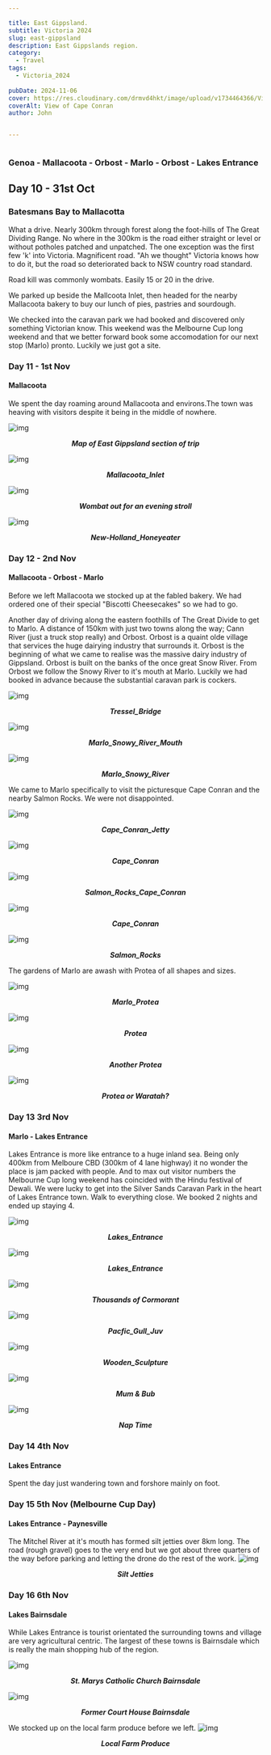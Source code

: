 ```yaml
---

title: East Gippsland.
subtitle: Victoria 2024
slug: east-gippsland
description: East Gippslands region. 
category:
  - Travel
tags:
  - Victoria_2024
  
pubDate: 2024-11-06
cover: https://res.cloudinary.com/drmvd4hkt/image/upload/v1734464366/Victoria%202024/East_Gippsland/Mallacoota_Cape_Conran_DSC7427-Edit-Edit_ustyvz.jpg
coverAlt: View of Cape Conran
author: John


---
```



<Image />

### Genoa - Mallacoota - Orbost - Marlo - Orbost - Lakes Entrance
## Day 10 - 31st Oct

### Batesmans Bay to Mallacotta

What a drive. Nearly 300km through forest along the foot-hills of The Great Dividing Range. No where in the 300km is the road either straight or level or without potholes patched and unpatched. The one exception was the first few 'k' into Victoria. Magnificent road. "Ah we thought" Victoria knows how to do it, but the road so deteriorated back to NSW country road standard.

Road kill was commonly wombats. Easily 15 or 20 in the drive.

We parked up beside the Mallcoota Inlet, then headed for the nearby Mallacoota bakery to buy our lunch of pies, pastries and sourdough.

We checked into the caravan park we had booked and discovered only something Victorian know. This weekend was the Melbourne Cup long weekend and that we better forward book some accomodation for our next stop (Marlo) pronto. Luckily we just got a site. 

### Day 11 - 1st Nov
#### Mallacoota
 We spent the day roaming around Mallacoota and environs.The town was heaving with visitors despite  it being in the middle of nowhere. 


![img](https://res.cloudinary.com/drmvd4hkt/image/upload/v1734579505/Victoria%202024/East_Gippsland/Map_East_Gippsland_q1u86s.jpg?ixlib=rb-1.2.1&ixid=eyJhcHBfaWQiOjEyMDd9&h=1102&auto=format&fit=crop&w=1000&q=80)
 ***<p style="text-align:center;">Map of East Gippsland section of trip***

 ![img](https://res.cloudinary.com/drmvd4hkt/image/upload/v1734464368/Victoria%202024/East_Gippsland/Mallacoota_Inlet__DSC7303_ytcuwk.jpg?ixlib=rb-1.2.1&ixid=eyJhcHBfaWQiOjEyMDd9&h=1102&auto=format&fit=crop&w=1000&q=80)
 ***<p style="text-align:center;">Mallacoota_Inlet***

 ![img](https://res.cloudinary.com/drmvd4hkt/image/upload/v1734464355/Victoria%202024/East_Gippsland/Cape_Conran_Wombat_IMG_6046_xtjvs6.jpg?ixlib=rb-1.2.1&ixid=eyJhcHBfaWQiOjEyMDd9&h=1102&auto=format&fit=crop&w=1000&q=80)
 ***<p style="text-align:center;">Wombat out for an evening stroll***

 ![img](https://res.cloudinary.com/drmvd4hkt/image/upload/v1734464367/Victoria%202024/East_Gippsland/Mallacoota_New-Holland_Honeyeater_DSC7277-Edit_tnvqif.jpg?ixlib=rb-1.2.1&ixid=eyJhcHBfaWQiOjEyMDd9&h=1102&auto=format&fit=crop&w=1000&q=80)
 ***<p style="text-align:center;">New-Holland_Honeyeater***

### Day 12 - 2nd Nov
#### Mallacoota - Orbost - Marlo

Before we left Mallacoota we stocked up at the fabled bakery. We had ordered one of their special "Biscotti Cheesecakes" so we had to go. 

Another day of driving along the eastern foothills of The Great Divide to get to Marlo.  A distance of 150km with just two towns along the way; Cann River (just a truck stop really) and Orbost. Orbost is a quaint olde village that services the huge dairying industry that surrounds it. Orbost is the beginning of what we came to realise was the massive dairy industry of Gippsland. Orbost is built on the banks of the once great Snow River. From Orbost we follow the Snowy River to it's mouth at Marlo. Luckily we had booked in advance because the substantial caravan park is cockers.


![img](https://res.cloudinary.com/drmvd4hkt/image/upload/v1734464364/Victoria%202024/East_Gippsland/Orbost_Tressel_Bridge_DSC7517_llmatl.jpg?ixlib=rb-1.2.1&ixid=eyJhcHBfaWQiOjEyMDd9&h=1102&auto=format&fit=crop&w=1000&q=80)
 ***<p style="text-align:center;">Tressel_Bridge***

 ![img](https://res.cloudinary.com/drmvd4hkt/image/upload/v1734464360/Victoria%202024/East_Gippsland/Marlo_Snowy_River_Mouth_DJI_0663_rma5tg.jpg?ixlib=rb-1.2.1&ixid=eyJhcHBfaWQiOjEyMDd9&h=1102&auto=format&fit=crop&w=1000&q=80)
 ***<p style="text-align:center;">Marlo_Snowy_River_Mouth***

 ![img](https://res.cloudinary.com/drmvd4hkt/image/upload/v1734464360/Victoria%202024/East_Gippsland/Marlo_Snowy_River_Mouth_DJI_0665_dzmcze.jpg?ixlib=rb-1.2.1&ixid=eyJhcHBfaWQiOjEyMDd9&h=1102&auto=format&fit=crop&w=1000&q=80)
 ***<p style="text-align:center;">Marlo_Snowy_River***



We came to Marlo specifically to visit the picturesque Cape Conran and the nearby Salmon Rocks. We were not disappointed.

 ![img](https://res.cloudinary.com/drmvd4hkt/image/upload/v1734464366/Victoria%202024/East_Gippsland/Mallacoota_Cape_Conran_Jetty_DSC7459_mnes4u.jpg?ixlib=rb-1.2.1&ixid=eyJhcHBfaWQiOjEyMDd9&h=1102&auto=format&fit=crop&w=1000&q=80)
 ***<p style="text-align:center;">Cape_Conran_Jetty***


![img](https://res.cloudinary.com/drmvd4hkt/image/upload/v1734464366/Victoria%202024/East_Gippsland/Mallacoota_Cape_Conran_DSC7413_wikqtg.jpg?ixlib=rb-1.2.1&ixid=eyJhcHBfaWQiOjEyMDd9&h=1102&auto=format&fit=crop&w=1000&q=80)
 ***<p style="text-align:center;">Cape_Conran***

 ![img](https://res.cloudinary.com/drmvd4hkt/image/upload/v1734464355/Victoria%202024/East_Gippsland/Salmon_Rocks_Cape_Conran__1_P1411664_hkwyjt.jpg?ixlib=rb-1.2.1&ixid=eyJhcHBfaWQiOjEyMDd9&h=1102&auto=format&fit=crop&w=1000&q=80)
 ***<p style="text-align:center;">Salmon_Rocks_Cape_Conran***

 ![img](https://res.cloudinary.com/drmvd4hkt/image/upload/v1734464366/Victoria%202024/East_Gippsland/Mallacoota_Cape_Conran_DSC7427-Edit-Edit_ustyvz.jpg?ixlib=rb-1.2.1&ixid=eyJhcHBfaWQiOjEyMDd9&h=1102&auto=format&fit=crop&w=1000&q=80)
 ***<p style="text-align:center;">Cape_Conran***


![img](https://res.cloudinary.com/drmvd4hkt/image/upload/v1734464354/Victoria%202024/East_Gippsland/Salmon_Rocks_Cape_Conran_P1411633-Pano_ezyn55.jpg?ixlib=rb-1.2.1&ixid=eyJhcHBfaWQiOjEyMDd9&h=1102&auto=format&fit=crop&w=1000&q=80)
 ***<p style="text-align:center;">Salmon_Rocks***

 The gardens of Marlo are awash with Protea of all shapes and sizes.


![img](https://res.cloudinary.com/drmvd4hkt/image/upload/v1734464365/Victoria%202024/East_Gippsland/Marlo_Protea_DSC7473_wxyg7n.jpg?ixlib=rb-1.2.1&ixid=eyJhcHBfaWQiOjEyMDd9&h=1102&auto=format&fit=crop&w=1000&q=80)
 ***<p style="text-align:center;">Marlo_Protea***

 ![img](https://res.cloudinary.com/drmvd4hkt/image/upload/v1734464364/Victoria%202024/East_Gippsland/Marlo_Protea_DSC7472_vsomcn.jpg?ixlib=rb-1.2.1&ixid=eyJhcHBfaWQiOjEyMDd9&h=1102&auto=format&fit=crop&w=1000&q=80)
 ***<p style="text-align:center;">Protea***

 ![img](https://res.cloudinary.com/drmvd4hkt/image/upload/v1734464364/Victoria%202024/East_Gippsland/Marlo_Protea_DSC7488_ds6v7l.jpg?ixlib=rb-1.2.1&ixid=eyJhcHBfaWQiOjEyMDd9&h=1102&auto=format&fit=crop&w=1000&q=80)
 ***<p style="text-align:center;">Another Protea***


![img](https://res.cloudinary.com/drmvd4hkt/image/upload/v1734464363/Victoria%202024/East_Gippsland/Marlo_Protea_DSC7497_o7zg80.jpg?ixlib=rb-1.2.1&ixid=eyJhcHBfaWQiOjEyMDd9&h=1102&auto=format&fit=crop&w=1000&q=80)
 ***<p style="text-align:center;">Protea or Waratah?***

 ### Day 13 3rd Nov
#### Marlo - Lakes Entrance

Lakes Entrance is more like entrance to a huge inland sea. Being only 400km from Melboure CBD (300km of 4 lane highway) it no wonder the place is jam packed with people. And to max out visitor numbers the Melbourne Cup long weekend has coincided with the Hindu festival of Dewali. 
We were lucky to get into the Silver Sands Caravan Park in the heart of Lakes Entrance town. Walk to everything close. We booked 2 nights and ended up staying 4. 

 ![img](https://res.cloudinary.com/drmvd4hkt/image/upload/v1734464358/Victoria%202024/East_Gippsland/Lakes_Entrance_DJI_0687-Pano_r9g2ka.jpg?ixlib=rb-1.2.1&ixid=eyJhcHBfaWQiOjEyMDd9&h=1102&auto=format&fit=crop&w=1000&q=80)
 ***<p style="text-align:center;">Lakes_Entrance***

 ![img](https://res.cloudinary.com/drmvd4hkt/image/upload/v1734464362/Victoria%202024/East_Gippsland/Lakes_Entrance_DSC7530_mdlj2f.jpg?ixlib=rb-1.2.1&ixid=eyJhcHBfaWQiOjEyMDd9&h=1102&auto=format&fit=crop&w=1000&q=80)
 ***<p style="text-align:center;">Lakes_Entrance***


![img](https://res.cloudinary.com/drmvd4hkt/image/upload/v1734464360/Victoria%202024/East_Gippsland/Lakes_Entrance_DSC7586-Edit_hdq4ur.jpg?ixlib=rb-1.2.1&ixid=eyJhcHBfaWQiOjEyMDd9&h=1102&auto=format&fit=crop&w=1000&q=80)
 ***<p style="text-align:center;">Thousands of Cormorant***

 ![img](https://res.cloudinary.com/drmvd4hkt/image/upload/v1734464357/Victoria%202024/East_Gippsland/Pacfic_Gull_Juv_Lakes_Entrance_P1411758-Edit_wczpvv.jpg?ixlib=rb-1.2.1&ixid=eyJhcHBfaWQiOjEyMDd9&h=1102&auto=format&fit=crop&w=1000&q=80)
 ***<p style="text-align:center;">Pacfic_Gull_Juv***

 ![img](https://res.cloudinary.com/drmvd4hkt/image/upload/v1734464353/Victoria%202024/East_Gippsland/Wooden_Sculpture_Lakes_Entrance_P1411760_icngfa.jpg?ixlib=rb-1.2.1&ixid=eyJhcHBfaWQiOjEyMDd9&h=1102&auto=format&fit=crop&w=1000&q=80)
 ***<p style="text-align:center;">Wooden_Sculpture***


![img](https://res.cloudinary.com/drmvd4hkt/image/upload/v1734464361/Victoria%202024/East_Gippsland/Lakes_Entrance_DSC7571-Edit_mvuemz.jpg?ixlib=rb-1.2.1&ixid=eyJhcHBfaWQiOjEyMDd9&h=1102&auto=format&fit=crop&w=1000&q=80)
 ***<p style="text-align:center;">Mum & Bub***

 ![img](https://res.cloudinary.com/drmvd4hkt/image/upload/v1734464362/Victoria%202024/East_Gippsland/Lakes_Entrance_DSC7550-Edit_c2t9xe.jpg?ixlib=rb-1.2.1&ixid=eyJhcHBfaWQiOjEyMDd9&h=1102&auto=format&fit=crop&w=1000&q=80)
 ***<p style="text-align:center;">Nap Time***

 ### Day 14 4th Nov
#### Lakes Entrance

Spent the day just wandering town and forshore mainly on foot.

### Day 15 5th Nov (Melbourne Cup Day)
#### Lakes Entrance - Paynesville

The Mitchel River at it's mouth has formed silt jetties over 8km long. The road (rough gravel) goes to the very end but we got about three quarters of the way before parking and letting the drone do the rest of the work.
 ![img](https://res.cloudinary.com/drmvd4hkt/image/upload/v1734464358/Victoria%202024/East_Gippsland/Paynesville_Silt_Jetties_DJI_0698_o0o1qv.jpg?ixlib=rb-1.2.1&ixid=eyJhcHBfaWQiOjEyMDd9&h=1102&auto=format&fit=crop&w=1000&q=80)
 ***<p style="text-align:center;">Silt Jetties***

### Day 16 6th Nov 
#### Lakes Bairnsdale

While Lakes Entrance is tourist orientated the surrounding towns and village are very agricultural centric. The largest of these towns is Bairnsdale which is really the main shopping hub of the region. 

![img](https://res.cloudinary.com/drmvd4hkt/image/upload/v1734464356/Victoria%202024/East_Gippsland/St_Marys_Bairnsdale_P1411793_ffhhin.jpg?ixlib=rb-1.2.1&ixid=eyJhcHBfaWQiOjEyMDd9&h=1102&auto=format&fit=crop&w=1000&q=80)
 ***<p style="text-align:center;">St. Marys Catholic Church Bairnsdale***

 ![img](https://res.cloudinary.com/drmvd4hkt/image/upload/v1734464359/Victoria%202024/East_Gippsland/Court_house_Bairnsdale_P1411797_mahzrn.jpg?ixlib=rb-1.2.1&ixid=eyJhcHBfaWQiOjEyMDd9&h=1102&auto=format&fit=crop&w=1000&q=80)
 ***<p style="text-align:center;">Former Court House Bairnsdale***


We stocked up on the local farm produce before we left.
 ![img](https://res.cloudinary.com/drmvd4hkt/image/upload/v1734464358/Victoria%202024/East_Gippsland/Farm_Produce_Lakes_Entrance_P1411791_mpvhih.jpg?ixlib=rb-1.2.1&ixid=eyJhcHBfaWQiOjEyMDd9&h=1102&auto=format&fit=crop&w=1000&q=80)
 ***<p style="text-align:center;">Local Farm Produce***


<!-- ![img](https://input?ixlib=rb-1.2.1&ixid=eyJhcHBfaWQiOjEyMDd9&h=1102&auto=format&fit=crop&w=1000&q=80)
 ***<p style="text-align:center;">Replace*** -->

 <!-- ![img](https://input?ixlib=rb-1.2.1&ixid=eyJhcHBfaWQiOjEyMDd9&h=1102&auto=format&fit=crop&w=1000&q=80)
 ***<p style="text-align:center;">Replace*** -->

 <!-- ![img](https://input?ixlib=rb-1.2.1&ixid=eyJhcHBfaWQiOjEyMDd9&h=1102&auto=format&fit=crop&w=1000&q=80)
 ***<p style="text-align:center;">Replace*** -->


<!-- ![img](https://input?ixlib=rb-1.2.1&ixid=eyJhcHBfaWQiOjEyMDd9&h=1102&auto=format&fit=crop&w=1000&q=80)
 ***<p style="text-align:center;">Replace*** -->

 <!-- ![img](https://input?ixlib=rb-1.2.1&ixid=eyJhcHBfaWQiOjEyMDd9&h=1102&auto=format&fit=crop&w=1000&q=80)
 ***<p style="text-align:center;">Replace*** -->

 <!-- ![img](https://input?ixlib=rb-1.2.1&ixid=eyJhcHBfaWQiOjEyMDd9&h=1102&auto=format&fit=crop&w=1000&q=80)
 ***<p style="text-align:center;">Replace*** -->


<!-- ![img](https://input?ixlib=rb-1.2.1&ixid=eyJhcHBfaWQiOjEyMDd9&h=1102&auto=format&fit=crop&w=1000&q=80)
 ***<p style="text-align:center;">Replace*** -->

 <!-- ![img](https://input?ixlib=rb-1.2.1&ixid=eyJhcHBfaWQiOjEyMDd9&h=1102&auto=format&fit=crop&w=1000&q=80)
 ***<p style="text-align:center;">Replace*** -->

 <!-- ![img](https://input?ixlib=rb-1.2.1&ixid=eyJhcHBfaWQiOjEyMDd9&h=1102&auto=format&fit=crop&w=1000&q=80)
 ***<p style="text-align:center;">Replace*** -->


<!-- ![img](https://input?ixlib=rb-1.2.1&ixid=eyJhcHBfaWQiOjEyMDd9&h=1102&auto=format&fit=crop&w=1000&q=80)
 ***<p style="text-align:center;">Replace*** -->

 <!-- ![img](https://input?ixlib=rb-1.2.1&ixid=eyJhcHBfaWQiOjEyMDd9&h=1102&auto=format&fit=crop&w=1000&q=80)
 ***<p style="text-align:center;">Replace*** -->

 <!-- ![img](https://input?ixlib=rb-1.2.1&ixid=eyJhcHBfaWQiOjEyMDd9&h=1102&auto=format&fit=crop&w=1000&q=80)
 ***<p style="text-align:center;">Replace*** -->


<!-- ![img](https://input?ixlib=rb-1.2.1&ixid=eyJhcHBfaWQiOjEyMDd9&h=1102&auto=format&fit=crop&w=1000&q=80)
 ***<p style="text-align:center;">Replace*** -->

 <!-- ![img](https://input?ixlib=rb-1.2.1&ixid=eyJhcHBfaWQiOjEyMDd9&h=1102&auto=format&fit=crop&w=1000&q=80)
 ***<p style="text-align:center;">Replace*** -->

 <!-- ![img](https://input?ixlib=rb-1.2.1&ixid=eyJhcHBfaWQiOjEyMDd9&h=1102&auto=format&fit=crop&w=1000&q=80)
 ***<p style="text-align:center;">Replace*** -->


<!-- ![img](https://input?ixlib=rb-1.2.1&ixid=eyJhcHBfaWQiOjEyMDd9&h=1102&auto=format&fit=crop&w=1000&q=80)
 ***<p style="text-align:center;">Replace*** -->

 <!-- ![img](https://input?ixlib=rb-1.2.1&ixid=eyJhcHBfaWQiOjEyMDd9&h=1102&auto=format&fit=crop&w=1000&q=80)
 ***<p style="text-align:center;">Replace*** -->

 <!-- ![img](https://input?ixlib=rb-1.2.1&ixid=eyJhcHBfaWQiOjEyMDd9&h=1102&auto=format&fit=crop&w=1000&q=80)
 ***<p style="text-align:center;">Replace*** -->


<!-- ![img](https://input?ixlib=rb-1.2.1&ixid=eyJhcHBfaWQiOjEyMDd9&h=1102&auto=format&fit=crop&w=1000&q=80)
 ***<p style="text-align:center;">Replace*** -->

 <!-- ![img](https://input?ixlib=rb-1.2.1&ixid=eyJhcHBfaWQiOjEyMDd9&h=1102&auto=format&fit=crop&w=1000&q=80)
 ***<p style="text-align:center;">Replace*** -->

 <!-- ![img](https://input?ixlib=rb-1.2.1&ixid=eyJhcHBfaWQiOjEyMDd9&h=1102&auto=format&fit=crop&w=1000&q=80)
 ***<p style="text-align:center;">Replace*** -->





